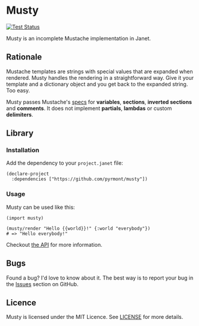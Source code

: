 # Musty

[![Test Status](https://github.com/pyrmont/musty/workflows/test/badge.svg)](https://github.com/pyrmont/musty/actions?query=workflow%3Atest)

Musty is an incomplete Mustache implementation in Janet.

## Rationale

Mustache templates are strings with special values that are expanded when
rendered. Musty handles the rendering in a straightforward way. Give it your
template and a dictionary object and you get back to the expanded string. Too
easy.

Musty passes Mustache's [specs][] for **variables**, **sections**,
**inverted sections** and **comments**. It does not implement **partials**,
**lambdas** or custom **delimiters**.

[specs]: https://github.com/mustache/spec

## Library

### Installation

Add the dependency to your `project.janet` file:

```janet
(declare-project
  :dependencies ["https://github.com/pyrmont/musty"])
```

### Usage

Musty can be used like this:

```janet
(import musty)

(musty/render "Hello {{world}}!" {:world "everybody"})
# => "Hello everybody!"
```

Checkout [the API](api.md) for more information.

## Bugs

Found a bug? I'd love to know about it. The best way is to report your bug in
the [Issues][] section on GitHub.

[Issues]: https://github.com/pyrmont/musty/issues

## Licence

Musty is licensed under the MIT Licence. See [LICENSE][] for more
details.

[LICENSE]: https://github.com/pyrmont/musty/blob/master/LICENSE
